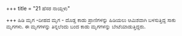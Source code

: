 +++
title = "21 ಹೆಸರ ನಾಯ್ಗಳು"

+++
ಹಿಡಿ ಮೃಗ -ದೀಹದ ಮೃಗ - ದೊಡ್ಡ ಕಾಡು ಪ್ರಾಣಿಗಳನ್ನು ಹಿಡಿಯಲು ಆಮಿಶವಾಗಿ ಬಳಸುತ್ತಿದ್ದ ಸಾಕು ಮೃಗಗಳು. ಈ ಮೃಗಗಳನ್ನು ತಿನ್ನಲೆಂದು ಬಂದ ಕಾಡು ಮೃಗಗಳನ್ನು ಬೇಟೆಯಾಡುತ್ತಿದ್ದರು.